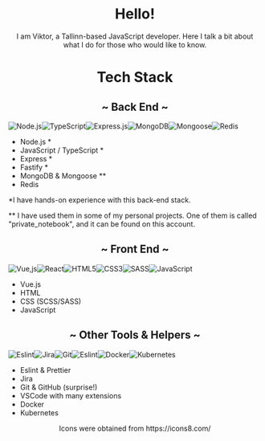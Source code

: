 <h1 align="center">Hello!</h1>

<p align="center">I am Viktor, a Tallinn-based JavaScript developer. Here I talk a bit about what I do for those who would like to know.</p>

<h1 align="center">Tech Stack</h1>

<h2 align="center">~ Back End ~</h2>

![Node.js](https://img.icons8.com/color/48/nodejs.png)![TypeScript](https://img.icons8.com/color/48/typescript.png)![Express.js](https://img.icons8.com/ios/48/express-js.png)![MongoDB](https://img.icons8.com/external-tal-revivo-filled-tal-revivo/48/external-mongodb-a-cross-platform-document-oriented-database-program-logo-filled-tal-revivo.png)![Mongoose](https://img.icons8.com/color/48/mongoose.png)![Redis](https://img.icons8.com/color/48/redis.png)

- Node.js * 
- JavaScript / TypeScript *
- Express *
- Fastify *
- MongoDB & Mongoose **
- Redis

*I have hands-on experience with this back-end stack.

** I have used them in some of my personal projects. One of them is called "private_notebook", and it can be found on this account.

<h2 align="center">~ Front End ~</h2>

![Vue,js](https://img.icons8.com/external-tal-revivo-shadow-tal-revivo/48/external-vuejs-an-open-source-javascript-framework-for-building-user-interfaces-and-single-page-applications-logo-shadow-tal-revivo.png)![React](https://upload.wikimedia.org/wikipedia/commons/thumb/a/a7/React-icon.svg/50px-React-icon.svg.png)![HTML5](https://img.icons8.com/color/48/html-5.png)![CSS3](https://img.icons8.com/color/48/css3.png)![SASS](https://img.icons8.com/color/48/sass.png)![JavaScript](https://img.icons8.com/color/48/javascript.png)

- Vue.js
- HTML
- CSS (SCSS/SASS)
- JavaScript

<h2 align="center">~ Other Tools & Helpers ~</h2>

![Eslint](https://img.icons8.com/color/48/eslint.png)![Jira](https://img.icons8.com/color/48/jira.png)![Git](https://img.icons8.com/color/48/git.png)![Eslint](https://img.icons8.com/color/48/visual-studio-code-2019.png)![Docker](https://img.icons8.com/fluency/48/docker.png)![Kubernetes](https://img.icons8.com/color/48/kubernetes.png)

  - Eslint & Prettier
  - Jira
  - Git & GitHub (surprise!)
  - VSCode with many extensions
  - Docker
  - Kubernetes
  
<p align="center">Icons were obtained from https://icons8.com/ </p>
